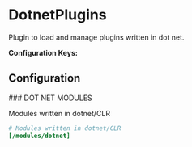 # DotnetPlugins

Plugin to load and manage plugins written in dot net.







**Configuration Keys:**



    





## Configuration

<a name="/modules/dotnet"/>
### DOT NET MODULES

Modules written in dotnet/CLR







```ini
# Modules written in dotnet/CLR
[/modules/dotnet]

```




